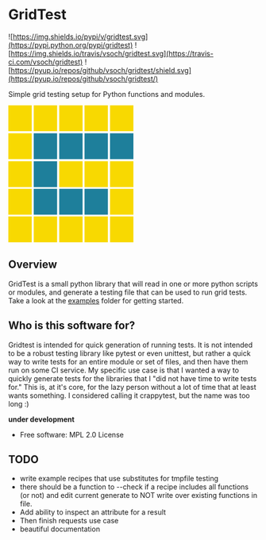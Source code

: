 # GridTest

![https://img.shields.io/pypi/v/gridtest.svg](https://pypi.python.org/pypi/gridtest)
![https://img.shields.io/travis/vsoch/gridtest.svg](https://travis-ci.com/vsoch/gridtest)
![https://pyup.io/repos/github/vsoch/gridtest/shield.svg](https://pyup.io/repos/github/vsoch/gridtest/)

Simple grid testing setup for Python functions and modules.

![docs/assets/img/logo/gridtest.gif](docs/assets/img/logo/gridtest.gif)

## Overview 

GridTest is a small python library that will read in one or more python
scripts or modules, and generate a testing file that can be used to run grid
tests. Take a look at the [examples](examples) folder 
for getting started.

## Who is this software for?

Gridtest is intended for quick generation of running tests. It is not intended
to be a robust testing library like pytest or even unittest, but rather a quick
way to write tests for an entire module or set of files, and then have them
run on some CI service. My specific use case is that I wanted a way to quickly
generate tests for the libraries that I "did not have time to write tests for."
This is, at it's core, for the lazy person without a lot of time that at least
wants something. I considered calling it crappytest, but the name was too long :)

**under development**

 * Free software: MPL 2.0 License

## TODO

 - write example recipes that use substitutes for tmpfile testing
 - there should be a function to  --check if a recipe includes all functions (or not) and edit current generate to NOT write over existing functions in file.
 - Add ability to inspect an attribute for a result
 - Then finish requests use case
 - beautiful documentation

